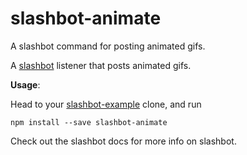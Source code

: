 # slashbot-animate
A slashbot command for posting animated gifs.

A [slashbot](https://github.com/jesseditson/slashbot) listener that posts animated gifs.

**Usage**:

Head to your [slashbot-example](https://github.com/jesseditson/slashbot-example) clone, and run

`npm install --save slashbot-animate`

Check out the slashbot docs for more info on slashbot.
